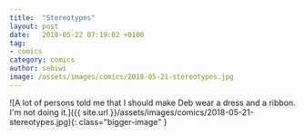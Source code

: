 ```yaml
---
title:  "Stereotypes"
layout: post
date:   2018-05-22 07:19:02 +0100
tag:
- comics
category: comics
author: sebiwi
image: /assets/images/comics/2018-05-21-stereotypes.jpg
---
```


![A lot of persons told me that I should make Deb wear a dress and a ribbon. I'm not doing it.]({{ site.url }}/assets/images/comics/2018-05-21-stereotypes.jpg){: class="bigger-image" }
